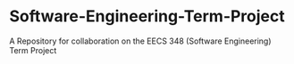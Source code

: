 # Software-Engineering-Term-Project
A Repository for collaboration on the EECS 348 (Software Engineering) Term Project

